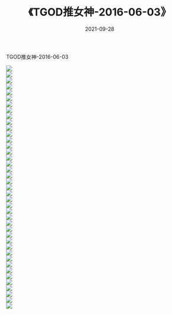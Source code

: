 ﻿---
layout: post
title:  《TGOD推女神-2016-06-03》
date:   2021-09-28
img: http://img.660000.xyz/Sharelink/网络美图/2021/TGOD推女神-2016-06-03/000.jpg
categories: [美女, 清纯, 唯美]
---

TGOD推女神-2016-06-03

  ![](http://img.660000.xyz/Sharelink/网络美图/2021/TGOD推女神-2016-06-03/001.jpg) <br> ![](http://img.660000.xyz/Sharelink/网络美图/2021/TGOD推女神-2016-06-03/002.jpg) <br> ![](http://img.660000.xyz/Sharelink/网络美图/2021/TGOD推女神-2016-06-03/003.jpg) <br> ![](http://img.660000.xyz/Sharelink/网络美图/2021/TGOD推女神-2016-06-03/004.jpg) <br> ![](http://img.660000.xyz/Sharelink/网络美图/2021/TGOD推女神-2016-06-03/005.jpg) <br> ![](http://img.660000.xyz/Sharelink/网络美图/2021/TGOD推女神-2016-06-03/006.jpg) <br> ![](http://img.660000.xyz/Sharelink/网络美图/2021/TGOD推女神-2016-06-03/007.jpg) <br> ![](http://img.660000.xyz/Sharelink/网络美图/2021/TGOD推女神-2016-06-03/008.jpg) <br> ![](http://img.660000.xyz/Sharelink/网络美图/2021/TGOD推女神-2016-06-03/009.jpg) <br> ![](http://img.660000.xyz/Sharelink/网络美图/2021/TGOD推女神-2016-06-03/010.jpg) <br> ![](http://img.660000.xyz/Sharelink/网络美图/2021/TGOD推女神-2016-06-03/011.jpg) <br> ![](http://img.660000.xyz/Sharelink/网络美图/2021/TGOD推女神-2016-06-03/012.jpg) <br> ![](http://img.660000.xyz/Sharelink/网络美图/2021/TGOD推女神-2016-06-03/013.jpg) <br> ![](http://img.660000.xyz/Sharelink/网络美图/2021/TGOD推女神-2016-06-03/014.jpg) <br> ![](http://img.660000.xyz/Sharelink/网络美图/2021/TGOD推女神-2016-06-03/015.jpg) <br> ![](http://img.660000.xyz/Sharelink/网络美图/2021/TGOD推女神-2016-06-03/016.jpg) <br> ![](http://img.660000.xyz/Sharelink/网络美图/2021/TGOD推女神-2016-06-03/017.jpg) <br> ![](http://img.660000.xyz/Sharelink/网络美图/2021/TGOD推女神-2016-06-03/018.jpg) <br> ![](http://img.660000.xyz/Sharelink/网络美图/2021/TGOD推女神-2016-06-03/019.jpg) <br> ![](http://img.660000.xyz/Sharelink/网络美图/2021/TGOD推女神-2016-06-03/020.jpg) <br> ![](http://img.660000.xyz/Sharelink/网络美图/2021/TGOD推女神-2016-06-03/021.jpg) <br> ![](http://img.660000.xyz/Sharelink/网络美图/2021/TGOD推女神-2016-06-03/022.jpg) <br> ![](http://img.660000.xyz/Sharelink/网络美图/2021/TGOD推女神-2016-06-03/023.jpg) <br> ![](http://img.660000.xyz/Sharelink/网络美图/2021/TGOD推女神-2016-06-03/024.jpg) <br> ![](http://img.660000.xyz/Sharelink/网络美图/2021/TGOD推女神-2016-06-03/025.jpg) <br> ![](http://img.660000.xyz/Sharelink/网络美图/2021/TGOD推女神-2016-06-03/026.jpg) <br> ![](http://img.660000.xyz/Sharelink/网络美图/2021/TGOD推女神-2016-06-03/027.jpg) <br> ![](http://img.660000.xyz/Sharelink/网络美图/2021/TGOD推女神-2016-06-03/028.jpg) <br> ![](http://img.660000.xyz/Sharelink/网络美图/2021/TGOD推女神-2016-06-03/029.jpg) <br> ![](http://img.660000.xyz/Sharelink/网络美图/2021/TGOD推女神-2016-06-03/030.jpg) <br> ![](http://img.660000.xyz/Sharelink/网络美图/2021/TGOD推女神-2016-06-03/031.jpg) <br> ![](http://img.660000.xyz/Sharelink/网络美图/2021/TGOD推女神-2016-06-03/032.jpg) <br> ![](http://img.660000.xyz/Sharelink/网络美图/2021/TGOD推女神-2016-06-03/033.jpg) <br> ![](http://img.660000.xyz/Sharelink/网络美图/2021/TGOD推女神-2016-06-03/034.jpg) <br> ![](http://img.660000.xyz/Sharelink/网络美图/2021/TGOD推女神-2016-06-03/035.jpg) <br> ![](http://img.660000.xyz/Sharelink/网络美图/2021/TGOD推女神-2016-06-03/036.jpg) <br> ![](http://img.660000.xyz/Sharelink/网络美图/2021/TGOD推女神-2016-06-03/037.jpg) <br> ![](http://img.660000.xyz/Sharelink/网络美图/2021/TGOD推女神-2016-06-03/038.jpg) <br> ![](http://img.660000.xyz/Sharelink/网络美图/2021/TGOD推女神-2016-06-03/039.jpg) <br> ![](http://img.660000.xyz/Sharelink/网络美图/2021/TGOD推女神-2016-06-03/040.jpg) <br> ![](http://img.660000.xyz/Sharelink/网络美图/2021/TGOD推女神-2016-06-03/041.jpg) <br>